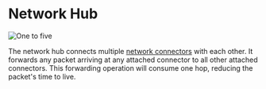 # Network Hub
![One to five](block:oc2:network_hub)

The network hub connects multiple [network connectors](network_connector.md) with each other. It forwards any packet arriving at any attached connector to all other attached connectors. This forwarding operation will consume one hop, reducing the packet's time to live.